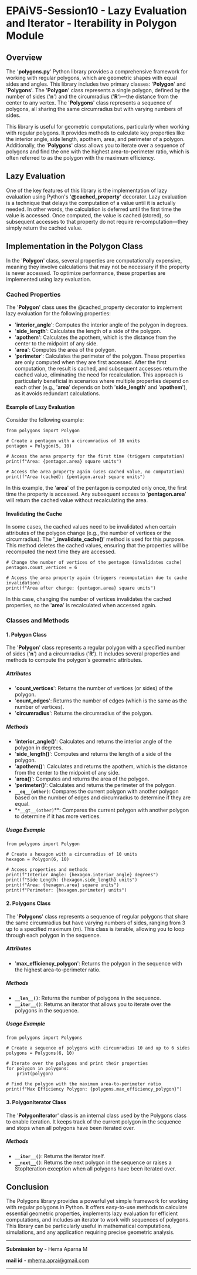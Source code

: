 # EPAiV5-Session10 - Lazy Evaluation and Iterator - Iterability in Polygon Module

## Overview
The '**polygons.py**' Python library provides a comprehensive framework for working with regular polygons, which are geometric shapes with equal sides and angles. This library includes two primary classes: '**Polygon**' and '**Polygons**'. The '**Polygon**' class represents a single polygon, defined by the number of sides ('**n**') and the circumradius ('**R**')—the distance from the center to any vertex. The '**Polygons**' class represents a sequence of polygons, all sharing the same circumradius but with varying numbers of sides.

This library is useful for geometric computations, particularly when working with regular polygons. It provides methods to calculate key properties like the interior angle, side length, apothem, area, and perimeter of a polygon. Additionally, the '**Polygons**' class allows you to iterate over a sequence of polygons and find the one with the highest area-to-perimeter ratio, which is often referred to as the polygon with the maximum efficiency.

## Lazy Evaluation
One of the key features of this library is the implementation of lazy evaluation using Python's '**@cached_property**' decorator. Lazy evaluation is a technique that delays the computation of a value until it is actually needed. In other words, the calculation is deferred until the first time the value is accessed. Once computed, the value is cached (stored), so subsequent accesses to that property do not require re-computation—they simply return the cached value.

## Implementation in the Polygon Class
In the '**Polygon**' class, several properties are computationally expensive, meaning they involve calculations that may not be necessary if the property is never accessed. To optimize performance, these properties are implemented using lazy evaluation.

### Cached Properties
The '**Polygon**' class uses the @cached_property decorator to implement lazy evaluation for the following properties:

- '**interior_angle**': Computes the interior angle of the polygon in degrees.
- '**side_length**': Calculates the length of a side of the polygon.
- '**apothem**': Calculates the apothem, which is the distance from the center to the midpoint of any side.
- '**area**': Computes the area of the polygon.
- '**perimeter**': Calculates the perimeter of the polygon.
These properties are only computed when they are first accessed. After the first computation, the result is cached, and subsequent accesses return the cached value, eliminating the need for recalculation. This approach is particularly beneficial in scenarios where multiple properties depend on each other (e.g., '**area**' depends on both '**side_length**' and '**apothem**'), as it avoids redundant calculations.

#### Example of Lazy Evaluation
Consider the following example:


```
from polygons import Polygon

# Create a pentagon with a circumradius of 10 units
pentagon = Polygon(5, 10)

# Access the area property for the first time (triggers computation)
print(f"Area: {pentagon.area} square units")

# Access the area property again (uses cached value, no computation)
print(f"Area (cached): {pentagon.area} square units")

```
In this example, the '**area**' of the pentagon is computed only once, the first time the property is accessed. Any subsequent access to '**pentagon.area**' will return the cached value without recalculating the area.

#### Invalidating the Cache

In some cases, the cached values need to be invalidated when certain attributes of the polygon change (e.g., the number of vertices or the circumradius). The '**_invalidate_cache()**' method is used for this purpose. This method deletes the cached values, ensuring that the properties will be recomputed the next time they are accessed.


```
# Change the number of vertices of the pentagon (invalidates cache)
pentagon.count_vertices = 6

# Access the area property again (triggers recomputation due to cache invalidation)
print(f"Area after change: {pentagon.area} square units")

```
In this case, changing the number of vertices invalidates the cached properties, so the '**area**' is recalculated when accessed again.

### Classes and Methods
#### 1. Polygon Class
The '**Polygon**' class represents a regular polygon with a specified number of sides ('**n**') and a circumradius ('**R**'). It includes several properties and methods to compute the polygon's geometric attributes.

##### Attributes
- '**count_vertices**': Returns the number of vertices (or sides) of the polygon.
- '**count_edges**': Returns the number of edges (which is the same as the number of vertices).
- '**circumradius**': Returns the circumradius of the polygon.
##### Methods
- '**interior_angle()**': Calculates and returns the interior angle of the polygon in degrees.
- '**side_length()**': Computes and returns the length of a side of the polygon.
- '**apothem()**': Calculates and returns the apothem, which is the distance from the center to the midpoint of any side.
- '**area()**': Computes and returns the area of the polygon.
- '**perimeter()**': Calculates and returns the perimeter of the polygon.
- **`__eq__(other)`**: Compares the current polygon with another polygon based on the number of edges and circumradius to determine if they are equal.
- *`*__gt__(other)`**: Compares the current polygon with another polygon to determine if it has more vertices.

##### Usage Example

```
from polygons import Polygon

# Create a hexagon with a circumradius of 10 units
hexagon = Polygon(6, 10)

# Access properties and methods
print(f"Interior Angle: {hexagon.interior_angle} degrees")
print(f"Side Length: {hexagon.side_length} units")
print(f"Area: {hexagon.area} square units")
print(f"Perimeter: {hexagon.perimeter} units")

```

#### 2. Polygons Class
The '**Polygons**' class represents a sequence of regular polygons that share the same circumradius but have varying numbers of sides, ranging from 3 up to a specified maximum (m). This class is iterable, allowing you to loop through each polygon in the sequence.

##### Attributes
- '**max_efficiency_polygon**': Returns the polygon in the sequence with the highest area-to-perimeter ratio.

##### Methods
- **`__len__()`**: Returns the number of polygons in the sequence.
- **`__iter__()`**: Returns an iterator that allows you to iterate over the polygons in the sequence.

##### Usage Example

```
from polygons import Polygons

# Create a sequence of polygons with circumradius 10 and up to 6 sides
polygons = Polygons(6, 10)

# Iterate over the polygons and print their properties
for polygon in polygons:
    print(polygon)

# Find the polygon with the maximum area-to-perimeter ratio
print(f"Max Efficiency Polygon: {polygons.max_efficiency_polygon}")

```

#### 3. PolygonIterator Class
The '**PolygonIterator**' class is an internal class used by the Polygons class to enable iteration. It keeps track of the current polygon in the sequence and stops when all polygons have been iterated over.

##### Methods
- **`__iter__()`**: Returns the iterator itself.
- **`__next__()`**: Returns the next polygon in the sequence or raises a StopIteration exception when all polygons have been iterated over.


## Conclusion
The Polygons library provides a powerful yet simple framework for working with regular polygons in Python. It offers easy-to-use methods to calculate essential geometric properties, implements lazy evaluation for efficient computations, and includes an iterator to work with sequences of polygons. This library can be particularly useful in mathematical computations, simulations, and any application requiring precise geometric analysis.

---------------------------------------------------------------------------------------------------------------------------------------------------

**Submission by** - Hema Aparna M

**mail id** - mhema.aprai@gmail.com

---------------------------------------------------------------------------------------------------------------------------------------------------